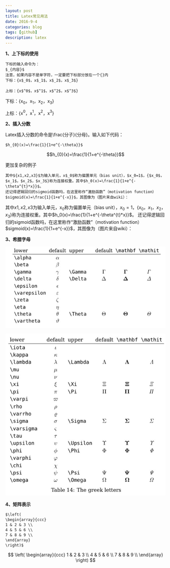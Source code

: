 ```yaml
---
layout: post
title: Latex常见用法 
date: 2016-9-4
categories: blog
tags: [github]
description: latex 
---
```


**1、上下标的使用**    

```
下标的输入命令为：
$_{内容}$
注意，如果内容不是单字符，一定要把下标部分放在一个{}内     
下标：{x$_0$，x$_1$，x$_2$，x$_3$}

上标：{x$^0$，x$^1$，x$^2$，x$^3$}

```

下标：{x$_0$，x$_1$，x$_2$，x$_3$}

上标：{x$^0$，x$^1$，x$^2$，x$^3$}


**2、插入分数**  

Latex插入分数的命令是\frac{分子}{分母}。输入如下代码：

```
$h_{0}(x)=\frac{1}{1+e^{-\theta}}$
```

$$h_{0}(x)=\frac{1}{1+e^{-\theta}}$$


更加复杂的例子    

```
其中${x1,x2,x3}$为输入单元，x$_0$称为偏置单元（bias unit），$x_0=1$，{$x_0$，$x_1$，$x_2$，$x_3$}称为连接权重。其中$h_0(x)=\frac{1}{1+e^{-\theta^{t}*x}}$。 
还记得逻辑回归的sigmoid函数吗，在这里称作“激励函数”（motivation function）$sigmoid(x)=\frac{1}{1+e^{-x}}$，其图像为（图片来自wiki）：
```

其中${x1,x2,x3}$为输入单元，x$_0$称为偏置单元（bias unit），$x_0=1$，{$x_0$，$x_1$，$x_2$，$x_3$}称为连接权重。其中$h_0(x)=\frac{1}{1+e^{-\theta^{t}*x}}$。 
还记得逻辑回归的sigmoid函数吗，在这里称作“激励函数”（motivation function）$sigmoid(x)=\frac{1}{1+e^{-x}}$，其图像为（图片来自wiki）：

**3、希腊字母**   

![](https://raw.githubusercontent.com/whuhan2013/ImageRepertory/master/python/p2.jpg)

![](https://raw.githubusercontent.com/whuhan2013/ImageRepertory/master/python/p3.jpg)


**4、矩阵表示** 

```
$\left(
\begin{array}{ccc}
1 & 2 & 3 \\
4 & 5 & 6 \\
7 & 8 & 9 \\
\end{array}
\right)$
```

$$
\left(
\begin{array}{ccc}
1 & 2 & 3 \\
4 & 5 & 6 \\
7 & 8 & 9 \\
\end{array}
\right)
$$


